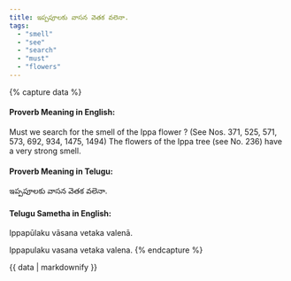 ```yaml
---
title: ఇప్పపూలకు వాసన వెతక వలెనా.
tags:
  - "smell"
  - "see"
  - "search"
  - "must"
  - "flowers"
---
```


{% capture data %}
#### Proverb Meaning in English:
Must we search for the smell of the Ippa flower ?
(See Nos. 371, 525, 571, 573, 692, 934, 1475, 1494)
The flowers of the Ippa tree (see No. 236) have a very strong smell.

#### Proverb Meaning in Telugu:
ఇప్పపూలకు వాసన వెతక వలెనా.

#### Telugu Sametha in English:
Ippapūlaku vāsana vetaka valenā.

Ippapulaku vasana vetaka valena.
{% endcapture %}

{{ data | markdownify }}

